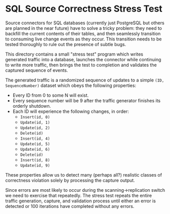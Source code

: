 SQL Source Correctness Stress Test
==================================

Source connectors for SQL databases (currently just PostgreSQL but others
are planned in the near future) have to solve a tricky problem: they need
to backfill the current contents of their tables, and then seamlessly
transition to consuming live change events as they occur. This transition
needs to be tested thoroughly to rule out the presence of subtle bugs.

This directory contains a small "stress test" program which writes generated
traffic into a database, launches the connector while continuing to write
more traffic, then brings the test to completion and validates the captured
sequence of events.

The generated traffic is a randomized sequence of updates to a simple
`(ID, SequenceNumber)` dataset which obeys the following properties:

  * Every ID from 0 to some N will exist.
  * Every sequence number will be 9 after the traffic generator finishes
    its orderly shutdown.
  * Each ID will experience the following changes, in order:
    * `Insert(id, 0)`
    * `Update(id, 1)`
    * `Update(id, 2)`
    * `Delete(id)`
    * `Insert(id, 4)`
    * `Update(id, 5)`
    * `Update(id, 6)`
    * `Delete(id)`
    * `Insert(id, 8)`
    * `Update(id, 9)`

These properties allow us to detect many (perhaps all?) realistic classes of
correctness violation solely by processing the capture output.

Since errors are most likely to occur during the scanning->replication switch
we need to exercise that repeatedly. The stress test repeats the entire traffic
generation, capture, and validation process until either an error is detected
or 100 iterations have completed without any errors.
